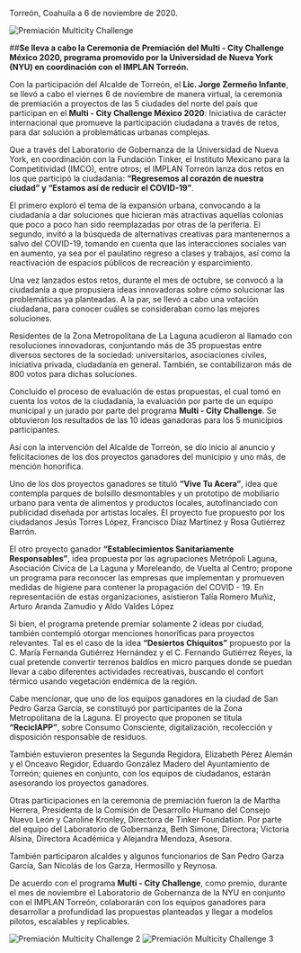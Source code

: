 
Torreón, Coahuila a 6 de noviembre de 2020.

<img class="img-responsive" src="2020-11-09-premiacion-multicity-challenge-2020/ima01.jpg" alt="Premiación Multicity Challenge">

##**Se lleva a cabo la Ceremonia de Premiación del Multi - City Challenge México 2020, programa promovido por la Universidad de Nueva York (NYU) en coordinación con el IMPLAN Torreón.**

Con la participación del Alcalde de Torreón, el **Lic. Jorge Zermeño Infante**, se llevó a cabo el viernes 6 de noviembre de manera virtual, la ceremonia de premiación a proyectos de las 5 ciudades del norte del país que participan en el **Multi - City Challenge México 2020**: Iniciativa de carácter internacional que promueve la participación ciudadana a través de retos, para dar solución a problemáticas urbanas complejas.

Que a través del Laboratorio de Gobernanza de la Universidad de Nueva York, en coordinación con la Fundación Tinker, el Instituto Mexicano para la Competitividad (IMCO), entre otros; el IMPLAN Torreón lanza dos retos en los que participó la ciudadanía: **“Regresemos al corazón de nuestra ciudad” y “Estamos así de reducir el COVID-19”**.

El primero exploró el tema de la expansión urbana, convocando a la ciudadanía a dar soluciones que hicieran más atractivas aquellas colonias que poco a poco han sido reemplazadas por otras de la periferia. El segundo, invitó a la búsqueda de alternativas creativas para mantenernos a salvo del COVID-19, tomando en cuenta que las interacciones sociales van en aumento, ya sea por el paulatino regreso a clases y trabajos, así como la reactivación de espacios públicos de recreación y esparcimiento.

Una vez lanzados estos retos, durante el mes de octubre, se convocó a la ciudadanía a que propusiera ideas innovadoras sobre cómo solucionar las problemáticas ya planteadas. A la par, se llevó a cabo una votación ciudadana, para conocer cuáles se consideraban como las mejores soluciones.

Residentes de la Zona Metropolitana de La Laguna acudieron al llamado con resoluciones innovadoras, conjuntando más de 35 propuestas entre diversos sectores de la sociedad: universitarios, asociaciones civiles, iniciativa privada, ciudadanía en general. También, se contabilizaron más de 800 votos para dichas soluciones.

Concluido el proceso de evaluación de estas propuestas, el cual tomó en cuenta los votos de la ciudadanía, la evaluación por parte de un equipo municipal y un jurado por parte del programa **Multi - City Challenge**. Se obtuvieron los resultados de las 10 ideas ganadoras para los 5 municipios participantes.

Así con la intervención del Alcalde de Torreón, se dio inicio al anuncio y felicitaciones de los dos proyectos ganadores del municipio y uno más, de mención honorífica.

Uno de los dos proyectos ganadores se tituló **“Vive Tu Acera”**, idea que contempla parques de bolsillo desmontables y un prototipo de mobiliario urbano para venta de alimentos y productos locales, autofinanciado con publicidad diseñada por artistas locales. El proyecto fue propuesto por los ciudadanos Jesús Torres López, Francisco Díaz Martínez y Rosa Gutiérrez Barrón.

El otro proyecto ganador **“Establecimientos Sanitariamente Responsables”**, idea propuesta por las agrupaciones Metrópoli Laguna, Asociación Cívica de La Laguna y Moreleando, de Vuelta al Centro; propone un programa para reconocer las empresas que implementan y promueven medidas de higiene para contener la propagación del COVID - 19. En representación de estas organizaciones, asistieron Talía Romero Muñiz, Arturo Aranda Zamudio y Aldo Valdes López

Si bien, el programa pretende premiar solamente 2 ideas por ciudad, también contempló otorgar menciones honoríficas para proyectos relevantes. Tal es el caso de la idea **“Desiertos Chiquitos”** propuesto por la C. María Fernanda Gutiérrez Hernández y el C. Fernando Gutiérrez Reyes, la cual pretende convertir  terrenos baldíos en micro parques donde se puedan llevar a cabo diferentes actividades recreativas, buscando el confort térmico usando vegetación endémica de la región.

Cabe mencionar, que uno de los equipos ganadores en la ciudad de San Pedro Garza García, se constituyó por participantes de la Zona Metropolitana de la Laguna. El proyecto que proponen se titula **“ReciclAPP”**, sobre Consumo Consciente, digitalización, recolección y disposición responsable de residuos.

También estuvieron presentes la Segunda Regidora, Elizabeth Pérez Alemán y el Onceavo Regidor, Eduardo González Madero del Ayuntamiento de Torreón; quienes en conjunto, con los equipos de ciudadanos, estarán asesorando los proyectos ganadores.

Otras participaciones en la ceremonia de premiación fueron la de Martha Herrera, Presidenta de la Comisión de Desarrollo Humano del Consejo Nuevo León y  Caroline Kronley, Directora de Tinker Foundation. Por parte del equipo del Laboratorio de Gobernanza, Beth Simone, Directora; Victoria Alsina, Directora Académica y Alejandra Mendoza, Asesora.

También participaron alcaldes y algunos funcionarios de San Pedro Garza García, San Nicolás de los Garza, Hermosillo y Reynosa.

De acuerdo con el programa **Multi - City Challenge**, como premio, durante el mes de noviembre el Laboratorio de Gobernanza de la NYU en conjunto con el IMPLAN Torreón, colaborarán con los equipos ganadores para desarrollar a profundidad las propuestas planteadas y llegar a modelos pilotos, escalables y replicables.

<img class="img-responsive" src="2020-11-09-premiacion-multicity-challenge-2020/ima02.jpg" alt="Premiación Multicity Challenge 2">

<img class="img-responsive" src="2020-11-09-premiacion-multicity-challenge-2020/ima03.jpg" alt="Premiación Multicity Challenge 3">
